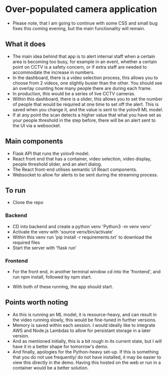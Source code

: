 # Over-populated camera application

- Please note, that I am going to continue with some CSS and small bug fixes this coming evening, but the main functionality will remain.

## What it does

- The main idea behind that app is to alert internal staff when a certain area is becoming too busy, for example in an event, whether a certain point on CCTV is a safety concern, or if extra staff are needed to accommodate the increase in numbers.
- In the dashboard, there is a video selection process, this allows you to choose from 2 videos, one slightly busier than the other. You should see an overlay counting how many people there are during each frame.
- In production, this would be a series of live CCTV cameras.
- Within this dashboard, there is a slider, this allows you to set the number of people that would be required at one time to set off the alert. This is saved when you change it, and the value is sent to the yolov9 ML model.
- If at any point the scan detects a higher value that what you have set as your people threshold in the step before, there will be an alert sent to the UI via a websocket.

## Main components

- Flask API that runs the yolov9 model.
- React front end that has a container, video selection, video display, people threshold slider, and an alert dialog.
- The React front-end utilises semantic UI React components.
- Websocket to allow for alerts to be sent during the streaming process.

## To run

- Clone the repo

### Backend

- CD into backend and create a python venv 'Python3 -m venv venv'
- Activate the venv with 'source venv/bin/activate'
- Within this venv run 'pip install -r requirements.txt' to download the required files
- Start the server with 'flask run'

### Frontend

- For the front end, in another terminal window cd into the 'frontend', and run npm install, followed by npm start.

- With both of these running, the app should start.

## Points worth noting

- As this is running an ML model, it is resource-heavy, and can result in the video running slowly, this would be fine-tuned in further versions.
- Memory is saved within each session. I would ideally like to integrate AWS and Node.js Lambdas to allow for persistant storage in a later version.
- And as mentioned initially, this is a bit rough in its current state, but I will have it in a better shape for tomorrow's demo.
- And finally, apologies for the Python-heavy set-up. If this is something that you do not use frequently/ do not have installed, it may be easier to view this directly in the demo. Having this hosted on the web or run in a container would be a better solution.
